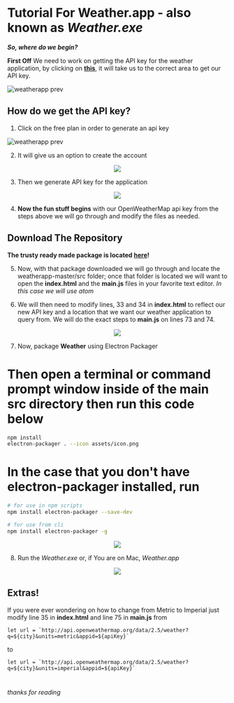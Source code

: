 # Tutorial For Weather.app - also known as *Weather.exe*
***So, where do we begin?***

**First Off** We need to work on getting the API key for the weather application, by clicking on [**this**](https://openweathermap.org/api), it will take us to the correct area to get our API key.

![weatherapp prev](https://i.gyazo.com/938c0a09ae84b0ead03421f5bcc57b9c.png)

## How do we get the API key?
1. Click on the free plan in order to generate an api key

![weatherapp prev](https://i.gyazo.com/2d6337135184c27b8e1c6593e9629c0d.png)

2. It will give us an option to create the account

<p align="center"> <img src="https://i.gyazo.com/3c0c467acff2050e8fc709ab9ef20639.gif"></p>

3. Then we generate API key for the application

<p align="center"> <img src="https://i.gyazo.com/3ea8387fd2812ae2f401df4ae5fcf15d.gif"></p>

4. **Now the fun stuff begins** with our OpenWeatherMap api key from the steps above we will go through and modify the files as needed. 

## Download The Repository
**The trusty ready made package is located [here](https://github.com/whoisroyal/weatherapp/tree/master/built)!**

5. Now, with that package downloaded we will go through and locate the weatherapp-master/src folder; once that folder is located we will want to open the **index.html** and the **main.js** files in your favorite text editor. *In this case we will use atom*

6. We will then need to modify lines, 33 and 34 in **index.html** to reflect our new API key and a location that we want our weather application to query from. We will do the exact steps to **main.js** on lines 73 and 74.

<p align="center"> <img src="https://i.gyazo.com/5c6d33dd6f1406d4089bebcc611d4665.gif"></p>

7. Now, package **Weather** using Electron Packager

  # Then open a terminal or command prompt window inside of the main src directory then run this code below
   
```sh
npm install
electron-packager . --icon assets/icon.png
```
   
  # In the case that you don't have electron-packager installed, run 
  
```sh
# for use in npm scripts
npm install electron-packager --save-dev

# for use from cli
npm install electron-packager -g
```

<p align="center"> <img src="https://i.gyazo.com/e740cff94de926a20c11b96a3a09c21b.gif"></p>

8. Run the *Weather.exe* or, if You are on Mac, *Weather.app*

<p align="center"> <img src="https://i.gyazo.com/fa687ed21a15610676a81552eb510f89.gif"></p>


## Extras!

If you were ever wondering on how to change from Metric to Imperial just modify line 35 in **index.html** and line 75 in **main.js** from  

```
let url = `http://api.openweathermap.org/data/2.5/weather?q=${city}&units=metric&appid=${apiKey}`
```
    
 to 
 
 ```
 let url = `http://api.openweathermap.org/data/2.5/weather?q=${city}&units=imperial&appid=${apiKey}`
 ```

#
*thanks for reading*


